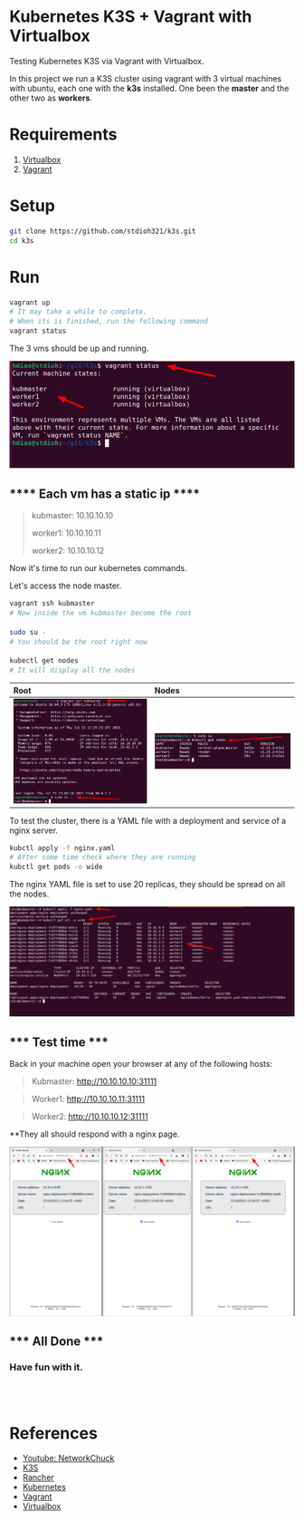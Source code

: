 # Kubernetes K3S + Vagrant with Virtualbox
Testing Kubernetes K3S via Vagrant with Virtualbox.

In this project we run a K3S cluster using vagrant with 3 virtual machines with ubuntu, each one with the **k3s** installed.
One been the **master** and the other two as **workers**.

# Requirements
1. [Virtualbox](https://www.virtualbox.org/wiki/Downloads)
2. [Vagrant](https://www.vagrantup.com/downloads)
   
# Setup
```sh
git clone https://github.com/stdioh321/k3s.git
cd k3s
```

# Run
```sh
vagrant up
# It may take a while to complete.
# When its is finished, run the following command
vagrant status
```
The 3 vms should be up and running.

![vagrant status](docs/screenshot_04.png)


<h2>**** <b>Each vm has a static ip</b> ****</h2>
 
> kubmaster: 10.10.10.10
> 
> worker1: 10.10.10.11
> 
> worker2: 10.10.10.12


Now it's time to run our kubernetes commands.

Let's access the node master.
```sh
vagrant ssh kubmaster
# Now inside the vm kubmaster become the root

sudo su -
# You should be the root right now

kubectl get nodes
# It will display all the nodes
```
|Root | Nodes |
|:--|:--|
|![vagrant ssh and sudo su](docs/screenshot_05.png) | ![vagrant ssh and sudo su](docs/screenshot_01.png)|

To test the cluster, there is a YAML file with a deployment and service of a nginx server.


```sh
kubctl apply -f nginx.yaml
# After some time check where they are running
kubctl get pods -o wide
```
The nginx YAML file is set to use 20 replicas, they should be spread on all the nodes.

![kubctl apply](docs/screenshot_02.png)



<h2>*** Test time ***</h2>

Back in your machine open your browser at any of the following hosts:

>Kubmaster: http://10.10.10.10:31111

>Worker1: http://10.10.10.11:31111

>Worker2: http://10.10.10.12:31111

**They all should respond with a nginx page.

![Browser](docs/screenshot_03.png)

<h2>*** All Done ***</h2>
<h3>Have fun with it.</h3>
<br />  
<br />  



# References
* [Youtube: NetworkChuck](https://www.youtube.com/watch?v=X9fSMGkjtug)
* [K3S](https://k3s.io/)
* [Rancher](https://rancher.com/docs/k3s/latest/en/)
* [Kubernetes](https://kubernetes.io/)
* [Vagrant](https://www.vagrantup.com/)
* [Virtualbox](https://www.virtualbox.org/)